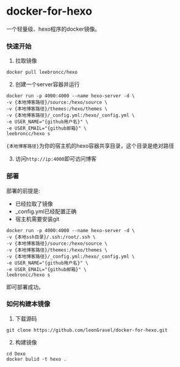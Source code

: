 # docker-for-hexo
一个轻量级、hexo程序的docker镜像。

### 快速开始

1. 拉取镜像
```
docker pull leebroncc/hexo
```
2. 创建一个server容器并运行
```
docker run -p 4000:4000 --name hexo-server -d \
-v {本地博客路径}/source:/hexo/source \
-v {本地博客路径}/themes:/hexo/themes \
-v {本地博客路径}/_config.yml:/hexo/_config.yml \
-e USER_NAME="{github用户名}" \
-e USER_EMAIL="{github邮箱}" \
leebroncc/hexo s
```
`{本地博客路径}`为你的宿主机的hexo容器共享目录，这个目录是绝对路径

3. 访问`http://ip:4000`即可访问博客

### 部署

部署的前提是:

* 已经拉取了镜像
* _config.yml已经配置正确
* 宿主机需要安装git

```
docker run -p 4000:4000 --name hexo-server -d \
-v {本地ssh目录}/.ssh:/root/.ssh \
-v {本地博客路径}/source:/hexo/source \
-v {本地博客路径}/themes:/hexo/themes \
-v {本地博客路径}/_config.yml:/hexo/_config.yml \
-e USER_NAME="{github用户名}" \
-e USER_EMAIL="{github邮箱}" \
leebroncc/hexo s
```

即可部署成功。

### 如何构建本镜像

1. 下载源码

```
git clone https://github.com/leonGravel/docker-for-hexo.git
```

2. 构建镜像

```
cd Dexo
docker bulid -t hexo .
```

